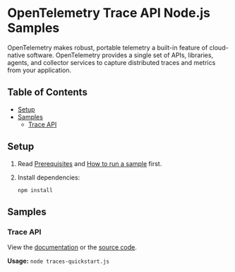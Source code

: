 # OpenTelemetry Trace API Node.js Samples
OpenTelemetry makes robust, portable telemetry a built-in feature of cloud-native software. OpenTelemetry provides a single set of APIs, libraries, agents, and collector services to capture distributed traces and metrics from your application.

## Table of Contents

* [Setup](#setup)
* [Samples](#samples)
  * [Trace API](#trace-api)

## Setup

1.  Read [Prerequisites][prereq] and [How to run a sample][run] first.
1.  Install dependencies:

        npm install


[prereq]: ../README.md#prerequisites
[run]: ../README.md#how-to-run-a-sample

## Samples

### Trace API

View the [documentation][trace_0_docs] or the [source code][trace_0_code].

__Usage:__ `node traces-quickstart.js`

[trace_0_docs]: https://open-telemetry.github.io/opentelemetry-js/
[trace_0_code]: traces-quickstart.js
